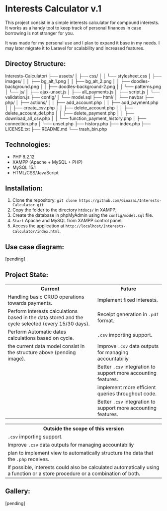 <h1>Interests Calculator v.1</h1>
<p>This project consist in a simple interests calculator for compound interests. It works as a handy tool to keep track of personal finances in case borrowing is not stranger for you.</p>
<p>It was made for my personal use and I plan to expand it base in my needs. I may later migrate it to Laravel for scalability and increased features.</p>
<h2>Directoy Structure:</h2>
Interests-Calculator/
├── assets/
│   ├── css/
│   │   └── stylesheet.css
│   ├── images/
│   │   ├── bg_alt_1.png
│   │   ├── bg_alt_2.png
│   │   ├── doodles-background.png
│   │   ├── doodles-background-2.png
│   │   └── patterns.png
│   └── js/
│       ├── ajax-unset.js
│       ├── all_payments.js
│       ├── script.js
│       └── validation.js
├── config/
│   └── model.sql
├── html/
│   └── navbar
├── php/
│   ├── actions/
│   │   ├── add_account.php
│   │   ├── add_payment.php
│   │   ├── create_csv.php
│   │   ├── delete_account.php
│   │   ├── delete_account_def.php
│   │   ├── delete_payment.php
│   │   ├── download_all_csv.php
│   │   └── function_payment_history.php
│   ├── connection.php
│   └── unset.php
├── history.php
├── index.php
├── LICENSE.txt
├── README.md
└── trash_bin.php
<h2>Technologies:</h2>
<ul>
  <li>PHP 8.2.12</li>
  <li>XAMPP (Apache + MySQL + PHP)</li>
  <li>MySQL 15.1</li>
  <li>HTML/CSS/JavaScript</li>
</ul>
<h2>Installation:</h2>
<ol>
  <li>Clone the repository: <code>git clone https://github.com/Ginazai/Interests-Calculator.git</code></li>
   <li>Copy the folder to the directory <code>htdocs/</code> in XAMPP.</li>
   <li>Create the database in phpMyAdmin using the <code>config/model.sql</code> file.</li>
   <li><code>Start</code> Apache and MySQL from XAMPP control panel.</li>
   <li>Access the application at <code>http://localhost/Interests-Calculator/index.html</code>.</li>
</ol>
<h2>Use case diagram:</h2>
[pending]
<h2>Project State:</h2>
<table>
  <tr>
    <th>Current</th>
    <th>Future</th>
  </tr>
  <tr>
    <td>Handling basic CRUD operations towards payments.</td>
    <td>Implement fixed interests.</td>
  </tr>

  <tr>
    <td>Perform interests calculations based in the data stored and the cycle selected (every 15/30 days).</td>
    <td>Receipt generation in <code>.pdf</code> format.</td>
  </tr>

  <tr>
    <td>Perform Automatic dates calculations based on cycle.</td>
    <td><code>.csv</code> importing support.</td>
  </tr>
  <tr>
  	<td>the current data model consist in the structure above (pending image).</td>
  	<td>Improve <code>.csv</code> data outputs for managing accountabiliy</td>
  </tr>
  <tr>
  	<td></td>
    <td>Better <code>.csv</code> integration to support more accounting features.</td>
  </tr>
  <tr>
    <td></td>
    <td>implement more efficient queries throughout code.</td>
  </tr>
  <tr>
    <td></td>
    <td>Better <code>.csv</code> integration to support more accounting features.</td>
  </tr>
</table>
<table>
  <tr>
    <th>Outside the scope of this version</th>
  </tr>
  <tr>
    <td><code>.csv</code> importing support.</td>
  </tr>
  <tr>
  	<td>Improve <code>.csv</code> data outputs for managing accountabiliy</td>
  </tr>
  <tr>
    <td>plan to implement view to automatically structure the data that the <code>.php</code> receives.</td>
  </tr>
  <tr>
    <td>If possible, interests could also be calculated automatically using a function or a store procedure or a combination of both.</td>
  </tr>
</table>
<h2>Gallery:</h2>
[pending]